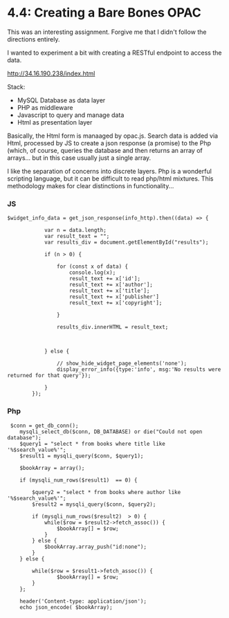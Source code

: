 # 4.4: Creating a Bare Bones OPAC

This was an interesting assignment. Forgive me that I didn't follow the directions entirely.

I wanted to experiment a bit with creating a RESTful endpoint to access the data.

http://34.16.190.238/index.html

Stack:
  - MySQL Database as data layer
  - PHP as middleware
  - Javascript to query and manage data
  - Html as presentation layer

Basically, the Html form is manaaged by opac.js. Search data is added via Html, processed by JS to create a json response (a promise) to the Php (which, of course, 
queries the database and then returns an array of arrays... but in this case usually just a single array.

I like the separation of concerns into discrete layers. Php is a wonderful scripting language, but it can be difficult to read php/html mixtures. This methodology makes for clear distinctions in functionality... 

### JS
```
$widget_info_data = get_json_response(info_http).then((data) => {

            var n = data.length;                            
            var result_text = "";
            var results_div = document.getElementById("results");

            if (n > 0) {
        
                for (const x of data) {
                    console.log(x);
                    result_text += x['id'];
                    result_text += x['author'];
                    result_text += x['title'];
                    result_text += x['publisher']
                    result_text += x['copyright'];

                }

                results_div.innerHTML = result_text;        



            } else {

                // show_hide_widget_page_elements('none');
                display_error_info({type:'info', msg:'No results were returned for that query'});

            }
        });
```

### Php

```
 $conn = get_db_conn();
    mysqli_select_db($conn, DB_DATABASE) or die("Could not open database");
    $query1 = "select * from books where title like '%$search_value%'";
    $result1 = mysqli_query($conn, $query1);

    $bookArray = array();

    if (mysqli_num_rows($result1)  == 0) {

        $query2 = "select * from books where author like '%$search_value%'";
        $result2 = mysqli_query($conn, $query2);
        
        if (mysqli_num_rows($result2)  > 0) {
            while($row = $result2->fetch_assoc()) {
                $bookArray[] = $row;
            }   
        } else {
            $bookArray.array_push("id:none");
        }     
    } else {

        while($row = $result1->fetch_assoc()) {
                $bookArray[] = $row;
        }
    };

    header('Content-type: application/json');
    echo json_encode( $bookArray);
```
